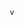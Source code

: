                                 v
 
                                                                                                                                                                                                                      
    
